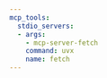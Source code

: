 ```yaml
---
mcp_tools:
  stdio_servers:
  - args:
    - mcp-server-fetch
    command: uvx
    name: fetch
---
```


